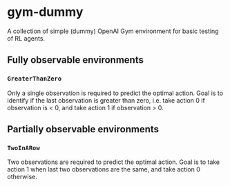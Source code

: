 # gym-dummy

A collection of simple (dummy) OpenAI Gym environment for basic testing of RL agents.

## Fully observable environments

### `GreaterThanZero`

Only a single observation is required to predict the optimal action. Goal is to identify if the last observation is greater than zero, i.e. take action 0 if observation is < 0, and take action 1 if observation > 0.

## Partially observable environments

### `TwoInARow`

Two observations are required to predict the optimal action. Goal is to take action 1 when last two observations are the same, and take action 0 otherwise.
